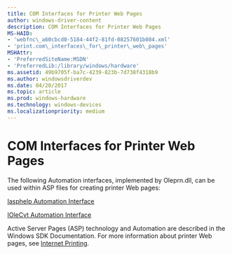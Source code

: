 ```yaml
---
title: COM Interfaces for Printer Web Pages
author: windows-driver-content
description: COM Interfaces for Printer Web Pages
MS-HAID:
- 'webfnc\_a60cbcd0-5184-44f2-81fd-08257601b084.xml'
- 'print.com\_interfaces\_for\_printer\_web\_pages'
MSHAttr:
- 'PreferredSiteName:MSDN'
- 'PreferredLib:/library/windows/hardware'
ms.assetid: 49b9705f-ba7c-4239-823b-7d738f4318b9
ms.author: windowsdriverdev
ms.date: 04/20/2017
ms.topic: article
ms.prod: windows-hardware
ms.technology: windows-devices
ms.localizationpriority: medium
---
```


# COM Interfaces for Printer Web Pages

The following Automation interfaces, implemented by Oleprn.dll, can be used within ASP files for creating printer Web pages:

[Iasphelp Automation Interface](iasphelp-automation-interface.md)

[IOleCvt Automation Interface](iolecvt-automation-interface.md)

Active Server Pages (ASP) technology and Automation are described in the Windows SDK Documentation. For more information about printer Web pages, see [Internet Printing](https://docs.microsoft.com/windows-hardware/drivers/print/internet-printing).

